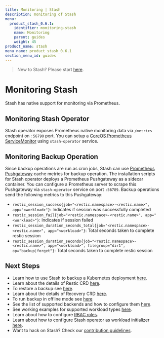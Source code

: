 ```yaml
---
title: Monitoring | Stash
description: monitoring of Stash
menu:
  product_stash_0.6.1:
    identifier: monitoring-stash
    name: Monitoring
    parent: guides
    weight: 45
product_name: stash
menu_name: product_stash_0.6.1
section_menu_id: guides
---
```


> New to Stash? Please start [here](/products/stash/0.6.1/concepts/README).

# Monitoring Stash

Stash has native support for monitoring via Prometheus.

## Monitoring Stash Operator
Stash operator exposes Prometheus native monitoring data via `/metrics` endpoint on `:56790` port. You can setup a [CoreOS Prometheus ServiceMonitor](https://github.com/coreos/prometheus-operator) using `stash-operator` service.

## Monitoring Backup Operation
Since backup operations are run as cron jobs, Stash can use [Prometheus Pushgateway](https://github.com/prometheus/pushgateway) cache metrics for backup operation. The installation scripts for Stash operator deploys a Prometheus Pushgateway as a sidecar container. You can configure a Prometheus server to scrape this Pushgateway via `stash-operator` service on port `:56789`. Backup operations send the following metrics to this Pushgateway:

 - `restic_session_success{job="<restic.namespace>-<restic.name>", app="<workload>"}`: Indicates if session was successfully completed
 - `restic_session_fail{job="<restic.namespace>-<restic.name>", app="<workload>"}`: Indicates if session failed
 - `restic_session_duration_seconds_total{job="<restic.namespace>-<restic.name>", app="<workload>"}`: Total seconds taken to complete restic session
 - `restic_session_duration_seconds{job="<restic.namespace>-<restic.name>", app="<workload>", filegroup="dir1", op="backup|forget"}`: Total seconds taken to complete restic session

## Next Steps

- Learn how to use Stash to backup a Kubernetes deployment [here](/products/stash/0.6.1/guides/backup).
- Learn about the details of Restic CRD [here](/products/stash/0.6.1/concepts/crds/restic).
- To restore a backup see [here](/products/stash/0.6.1/guides/restore).
- Learn about the details of Recovery CRD [here](/products/stash/0.6.1/concepts/crds/recovery).
- To run backup in offline mode see [here](/products/stash/0.6.1/guides/offline_backup)
- See the list of supported backends and how to configure them [here](/products/stash/0.6.1/guides/backends).
- See working examples for supported workload types [here](/products/stash/0.6.1/guides/workloads).
- Learn about how to configure [RBAC roles](/products/stash/0.6.1/guides/rbac).
- Learn about how to configure Stash operator as workload initializer [here](/products/stash/0.6.1/guides/initializer).
- Want to hack on Stash? Check our [contribution guidelines](/products/stash/0.6.1/CONTRIBUTING).
